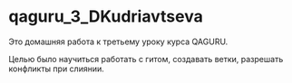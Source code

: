 # qaguru_3_DKudriavtseva

Это домашняя работа к третьему уроку курса QAGURU.

Целью было научиться работать с гитом, создавать ветки, разрешать конфликты при слиянии.
